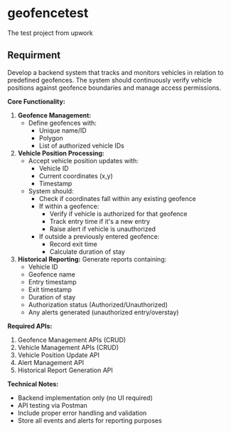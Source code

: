 # geofencetest
The test project from upwork

## Requirment
Develop a backend system that tracks and monitors vehicles in relation to predefined geofences. The system should continuously verify vehicle positions against geofence boundaries and manage access permissions.

**Core Functionality:**

1. **Geofence Management:**
    - Define geofences with:
        - Unique name/ID
        - Polygon
        - List of authorized vehicle IDs
2. **Vehicle Position Processing:**
    - Accept vehicle position updates with:
        - Vehicle ID
        - Current coordinates (x,y)
        - Timestamp
    - System should:
        - Check if coordinates fall within any existing geofence
        - If within a geofence:
            - Verify if vehicle is authorized for that geofence
            - Track entry time if it's a new entry
            - Raise alert if vehicle is unauthorized
        - If outside a previously entered geofence:
            - Record exit time
            - Calculate duration of stay
3. **Historical Reporting:** Generate reports containing:
    - Vehicle ID
    - Geofence name
    - Entry timestamp
    - Exit timestamp
    - Duration of stay
    - Authorization status (Authorized/Unauthorized)
    - Any alerts generated (unauthorized entry/overstay)

**Required APIs:**

1. Geofence Management APIs (CRUD)
2. Vehicle Management APIs (CRUD)
3. Vehicle Position Update API
4. Alert Management API
5. Historical Report Generation API

**Technical Notes:**

- Backend implementation only (no UI required)
- API testing via Postman
- Include proper error handling and validation
- Store all events and alerts for reporting purposes
